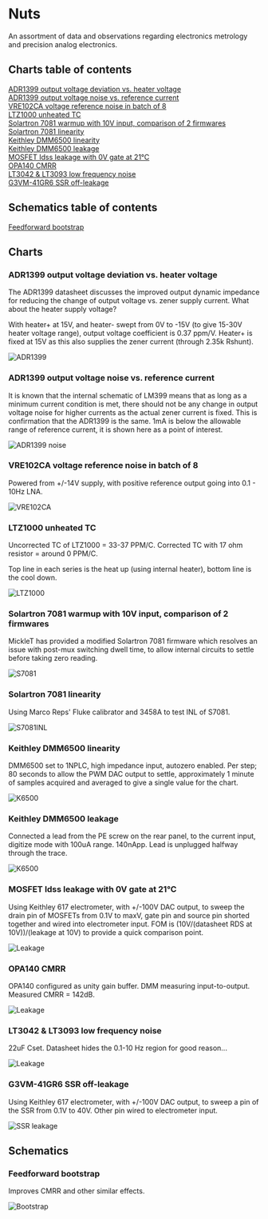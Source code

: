 # Nuts

An assortment of data and observations regarding electronics metrology and precision analog electronics.

## Charts table of contents
[ADR1399 output voltage deviation vs. heater voltage](#adr1399-output-voltage-deviation-vs-heater-voltage)  
[ADR1399 output voltage noise vs. reference current](#adr1399-output-voltage-noise-vs-reference-current)  
[VRE102CA voltage reference noise in batch of 8](#vre102ca-voltage-reference-noise-in-batch-of-8)  
[LTZ1000 unheated TC](#ltz1000-unheated-tc)  
[Solartron 7081 warmup with 10V input, comparison of 2 firmwares](#solartron-7081-warmup-with-10v-input-comparison-of-2-firmwares)  
[Solartron 7081 linearity](#solartron-7081-linearity)  
[Keithley DMM6500 linearity](#keithley-dmm6500-linearity)  
[Keithley DMM6500 leakage](#keithley-dmm6500-leakage)  
[MOSFET Idss leakage with 0V gate at 21°C](#mosfet-idss-leakage-with-0v-gate-at-21c)  
[OPA140 CMRR](#opa140-cmrr)  
[LT3042 & LT3093 low frequency noise](#lt3042--lt3093-low-frequency-noise)  
[G3VM-41GR6 SSR off-leakage](#g3vm-41gr6-ssr-off-leakage)

## Schematics table of contents
[Feedforward bootstrap](#ffbs)

## Charts
### ADR1399 output voltage deviation vs. heater voltage

The ADR1399 datasheet discusses the improved output dynamic impedance for reducing the change of output voltage vs. zener supply current. What about the heater supply voltage?

With heater+ at 15V, and heater- swept from 0V to -15V (to give 15-30V heater voltage range), output voltage coefficient is 0.37 ppm/V. Heater+ is fixed at 15V as this also supplies the zener current (through 2.35k Rshunt).

![ADR1399](images/ADR1399%20output%20voltage%20deviation%20vs%20heater%20voltage.png)

### ADR1399 output voltage noise vs. reference current

It is known that the internal schematic of LM399 means that as long as a minimum current condition is met, there should not be any change in output voltage noise for higher currents as the actual zener current is fixed. This is confirmation that the ADR1399 is the same. 1mA is below the allowable range of reference current, it is shown here as a point of interest.

![ADR1399 noise](images/ADR1399%20output%20noise%20vs%20zener%20current.png)

### VRE102CA voltage reference noise in batch of 8

Powered from +/-14V supply, with positive reference output going into 0.1 - 10Hz LNA.

![VRE102CA](images/VRE102CA.png)

### LTZ1000 unheated TC

Uncorrected TC of LTZ1000 = 33-37 PPM/C.
Corrected TC with 17 ohm resistor = around 0 PPM/C.

Top line in each series is the heat up (using internal heater), bottom line is the cool down.

![LTZ1000](images/LTZ1000%20unheated%20TC.png)

### Solartron 7081 warmup with 10V input, comparison of 2 firmwares

MickleT has provided a modified Solartron 7081 firmware which resolves an issue with post-mux switching dwell time, to allow internal circuits to settle before taking zero reading.

![S7081](images/S7081%20startup.png)

### Solartron 7081 linearity

Using Marco Reps' Fluke calibrator and 3458A to test INL of S7081.

![S7081INL](images/S7081%20linearity.png)

### Keithley DMM6500 linearity

DMM6500 set to 1NPLC, high impedance input, autozero enabled.
Per step; 80 seconds to allow the PWM DAC output to settle, approximately 1 minute of samples acquired and averaged to give a single value for the chart.

![K6500](images/DMM6500%20linearity.png)

### Keithley DMM6500 leakage

Connected a lead from the PE screw on the rear panel, to the current input, digitize mode with 100uA range. 140nApp. Lead is unplugged halfway through the trace.

![K6500](images/DMM6500%20PE%20leakage.png)

### MOSFET Idss leakage with 0V gate at 21°C

Using Keithley 617 electrometer, with +/-100V DAC output, to sweep the drain pin of MOSFETs from 0.1V to maxV, gate pin and source pin shorted together and wired into electrometer input. FOM is (10V/(datasheet RDS at 10V))/(leakage at 10V) to provide a quick comparison point.

![Leakage](images/MOSFET%20leakage.png)

### OPA140 CMRR

OPA140 configured as unity gain buffer. DMM measuring input-to-output. Measured CMRR = 142dB.

![Leakage](images/OPA140%20CMRR.png)

### LT3042 & LT3093 low frequency noise
 
 22uF Cset. Datasheet hides the 0.1-10 Hz region for good reason...
 
![Leakage](images/LT%20LDO%20noise.png)

### G3VM-41GR6 SSR off-leakage

Using Keithley 617 electrometer, with +/-100V DAC output, to sweep a pin of the SSR from 0.1V to 40V. Other pin wired to electrometer input.

![SSR leakage](images/G3VM-41GR6%20off%20leakage.png)

## Schematics
### Feedforward bootstrap

Improves CMRR and other similar effects.

![Bootstrap](images/Feedforward%20bootstrap.png)
